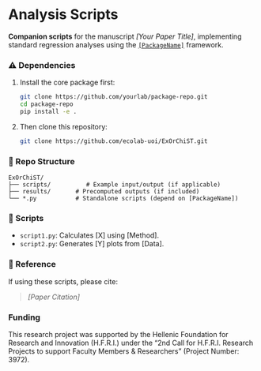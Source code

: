 # Analysis Scripts  
**Companion scripts** for the manuscript *[Your Paper Title]*, implementing standard regression analyses using the [`[PackageName]`](https://github.com/yourlab/package-repo) framework.  

### ⚠️ Dependencies  
1. Install the core package first:  
   ```bash
   git clone https://github.com/yourlab/package-repo.git
   cd package-repo
   pip install -e .
   ```
2. Then clone this repository:  
   ```bash
   git clone https://github.com/ecolab-uoi/ExOrChiST.git
   ```

### 🔄 Repo Structure  
```  
ExOrChiST/  
├── scripts/          # Example input/output (if applicable)  
├── results/       # Precomputed outputs (if included)  
└── *.py           # Standalone scripts (depend on [PackageName])  
```

### 📁 Scripts  
- `script1.py`: Calculates [X] using [Method].  
- `script2.py`: Generates [Y] plots from [Data].  

### 📜 Reference  
If using these scripts, please cite:  
> *[Paper Citation]*  


### Funding

This research project was supported by the Hellenic Foundation for Research and Innovation (H.F.R.I.) under the “2nd Call for H.F.R.I. Research Projects to support Faculty Members & Researchers” (Project Number: 3972).


